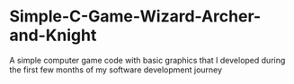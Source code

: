 # Simple-C-Game-Wizard-Archer-and-Knight
A simple computer game code with basic graphics that I developed during the first few months of my software development journey
